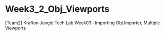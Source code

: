 # Week3_2_Obj_Viewports
[Team2] Krafton Jungle Tech Lab Week03 : Importing Obj Importer, Multiple Viewports 
